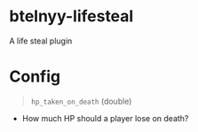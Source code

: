 # btelnyy-lifesteal
 A life steal plugin
# Config
> `hp_taken_on_death` (double)
* How much HP should a player lose on death?
